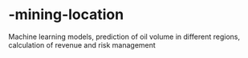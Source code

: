 # -mining-location
Machine learning models, prediction of oil volume in different regions, calculation of revenue and risk management
